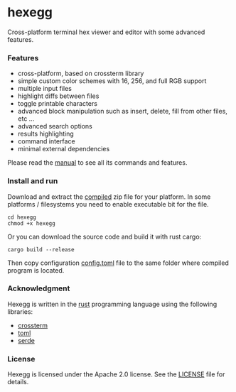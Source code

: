 # hexegg

Cross-platform terminal hex viewer and editor with some advanced features.

### Features

- cross-platform, based on crossterm library
- simple custom color schemes with 16, 256, and full RGB support
- multiple input files
- highlight diffs between files
- toggle printable characters
- advanced block manipulation such as insert, delete, fill from other files, etc ...
- advanced search options
- results highlighting
- command interface
- minimal external dependencies

Please read the [manual](docs/MANUAL.md) to see all its commands and features.

### Install and run

Download and extract the [compiled](https://github.com/mr152here/hexegg/releases) zip file for your platform. In some platforms / filesystems you need to enable executable bit for the file.

```
cd hexegg
chmod +x hexegg
```

Or you can download the source code and build it with rust cargo:

```
cargo build --release
```

Then copy configuration [config.toml](config.toml) file to the same folder where compiled program is located.

### Acknowledgment

Hexegg is written in the [rust](https://www.rust-lang.org) programming language using the following libraries:
- [crossterm](https://github.com/crossterm-rs/crossterm)
- [toml](https://github.com/toml-rs/toml)
- [serde](https://serde.rs/)

### License

Hexegg is licensed under the Apache 2.0 license. See the [LICENSE](LICENSE) file for details.
